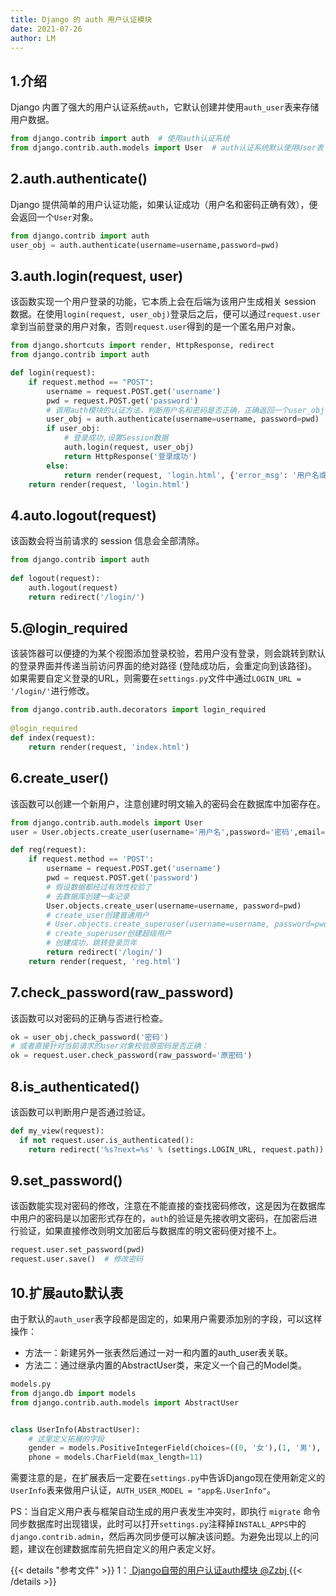 ```yaml
---
title: Django 的 auth 用户认证模块
date: 2021-07-26
author: LM
---
```


## 1.介绍

Django 内置了强大的用户认证系统`auth`，它默认创建并使用`auth_user`表来存储用户数据。

```python
from django.contrib import auth  # 使用auth认证系统
from django.contrib.auth.models import User  # auth认证系统默认使用User表
```

## 2.auth.authenticate() 

Django 提供简单的用户认证功能，如果认证成功（用户名和密码正确有效），便会返回一个`User`对象。

```python
from django.contrib import auth
user_obj = auth.authenticate(username=username,password=pwd)
```

## 3.auth.login(request, user)

该函数实现一个用户登录的功能，它本质上会在后端为该用户生成相关 session 数据。在使用`login(request, user_obj)`登录后之后，便可以通过`request.user`拿到当前登录的用户对象，否则`request.user`得到的是一个匿名用户对象。

```python
from django.shortcuts import render, HttpResponse, redirect
from django.contrib import auth

def login(request):
    if request.method == "POST":
        username = request.POST.get('username')
        pwd = request.POST.get('password')
        # 调用auth模块的认证方法，判断用户名和密码是否正确，正确返回一个user_obj
        user_obj = auth.authenticate(username=username, password=pwd)
        if user_obj:
            # 登录成功,设置Session数据
            auth.login(request, user_obj)
            return HttpResponse('登录成功')
        else:
            return render(request, 'login.html', {'error_msg': '用户名或者密码错误'})
    return render(request, 'login.html')
```

## 4.auto.logout(request) 

该函数会将当前请求的 session 信息会全部清除。

```python
from django.contrib import auth
   
def logout(request):
    auth.logout(request)
    return redirect('/login/')
```

## 5.@login_required

该装饰器可以便捷的为某个视图添加登录校验，若用户没有登录，则会跳转到默认的登录界面并传递当前访问界面的绝对路径 (登陆成功后，会重定向到该路径)。如果需要自定义登录的URL，则需要在`settings.py`文件中通过`LOGIN_URL = '/login/'`进行修改。

```python
from django.contrib.auth.decorators import login_required
      
@login_required
def index(request):
    return render(request, 'index.html')
```

## 6.create_user()

该函数可以创建一个新用户，注意创建时明文输入的密码会在数据库中加密存在。

```python
from django.contrib.auth.models import User
user = User.objects.create_user(username='用户名',password='密码',email='邮箱',...)

def reg(request):
    if request.method == 'POST':
        username = request.POST.get('username')
        pwd = request.POST.get('password')
        # 假设数据都经过有效性校验了
        # 去数据库创建一条记录
        User.objects.create_user(username=username, password=pwd)  
        # create_user创建普通用户
        # User.objects.create_superuser(username=username, password=pwd)  
        # create_superuser创建超级用户
        # 创建成功，跳转登录页年
        return redirect('/login/')
    return render(request, 'reg.html')
```

## 7.check_password(raw_password)

该函数可以对密码的正确与否进行检查。

```python
ok = user_obj.check_password('密码')
# 或者直接针对当前请求的user对象校验原密码是否正确：
ok = request.user.check_password(raw_password='原密码')
```

## 8.is_authenticated()

该函数可以判断用户是否通过验证。

```python
def my_view(request):
  if not request.user.is_authenticated():
    return redirect('%s?next=%s' % (settings.LOGIN_URL, request.path))
```

## 9.set_password()

该函数能实现对密码的修改，注意在不能直接的查找密码修改，这是因为在数据库中用户的密码是以加密形式存在的，`auth`的验证是先接收明文密码，在加密后进行验证，如果直接修改则明文加密后与数据库的明文密码便对接不上。

```python
request.user.set_password(pwd)
request.user.save()  # 修改密码
```

## 10.扩展auto默认表

由于默认的`auth_user`表字段都是固定的，如果用户需要添加别的字段，可以这样操作：

- 方法一：新建另外一张表然后通过一对一和内置的auth_user表关联。
- 方法二：通过继承内置的AbstractUser类，来定义一个自己的Model类。

```python
models.py
from django.db import models
from django.contrib.auth.models import AbstractUser


class UserInfo(AbstractUser):
    # 这里定义拓展的字段
    gender = models.PositiveIntegerField(choices=((0, '女'),(1, '男'), (2, '保密')))
    phone = models.CharField(max_length=11)
```

需要注意的是，在扩展表后一定要在`settings.py`中告诉Django现在使用新定义的`UserInfo`表来做用户认证，`AUTH_USER_MODEL = "app名.UserInfo"`。

PS：当自定义用户表与框架自动生成的用户表发生冲突时，即执行 `migrate` 命令同步数据库时出现错误，此时可以打开`settings.py`注释掉`INSTALL_APPS`中的`django.contrib.admin`，然后再次同步便可以解决该问题。为避免出现以上的问题，建议在创建数据库前先把自定义的用户表定义好。

{{< details "参考文件" >}} 
1：[ Django自带的用户认证auth模块  @Zzbj ](https://www.cnblogs.com/Zzbj/p/9984783.html)
{{< /details >}}